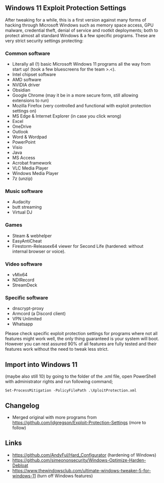 ## Windows 11 Exploit Protection Settings

After tweaking for a while, this is a first version against many forms of hacking through Microsoft Windows such as memory space access, GPU malware, credential theft, denial of service and rootkit deployments; both to protect almost all standard Windows & a few specific programs. These are very strict security settings protecting:

### Common software

- Literally all (!) basic Microsoft Windows 11 programs all the way from start up!
(took a few bluescreens for the team >.<).
- Intel chipset software
- AMD software
- NVIDIA driver
- Obsidian
- Google Chrome (may it be in a more secure form, still allowing extensions to run)
- Mozilla Firefox (very controlled and functional with exploit protection settings on)
- MS Edge & Internet Explorer (in case you click wrong)
- Excel
- OneDrive
- Outlook
- Word & Wordpad
- PowerPoint
- Visio
- Java
- MS Access
- Acrobat framework
- VLC Media Player
- Windows Media Player
- 7z (unzip)

### Music software

- Audacity
- butt streaming
- Virtual DJ

### Games

- Steam & webhelper
- EasyAntiCheat
- Firestorm-Releasex64 viewer for Second Life (hardened: without internal browser or voice).

### Video software

- vMix64
- NDIRecord
- StreamDeck

### Specific software

- dnscrypt-proxy
- Armcord (a Discord client)
- VPN Unlimited
- Whatsapp

Please check specific exploit protection settings for programs where not all features might work well, the only thing guaranteed is your system will boot. 
However you can rest assured 90% of all features are fully tested and their features work without the need to tweak less strict.


## Import into Windows 11
(maybe also still 10) by going to the folder of the .xml file, open PowerShell with administrator rights and run following command;

`Set-ProcessMitigation -PolicyFilePath .\XploitProtection.xml`


## Changelog

- Merged original with more programs from https://github.com/jdgregson/Exploit-Protection-Settings (more to follow)


## Links

  - https://github.com/AndyFul/Hard_Configurator (hardening of Windows)
  - https://github.com/simeononsecurity/Windows-Optimize-Harden-Debloat
  - https://www.thewindowsclub.com/ultimate-windows-tweaker-5-for-windows-11 (turn off Windows features)
